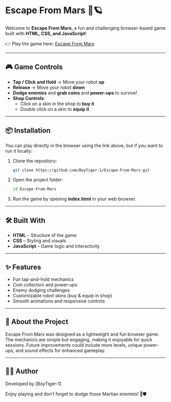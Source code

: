 # Escape From Mars 🚀🪐

Welcome to **Escape From Mars**, a fun and challenging browser-based game built with **HTML, CSS, and JavaScript**!

👉 Play the game here: [Escape From Mars](https://boytiger-1.github.io/Escape-From-Mars/)

---

## 🎮 Game Controls
- **Tap / Click and Hold** → Move your robot **up**
- **Release** → Move your robot **down**
- **Dodge enemies** and **grab coins** and **power-ups** to survive!
- **Shop Controls**:
  - Click on a skin in the shop to **buy it**
  - Double click on a skin to **equip it**

---

## 📦 Installation
You can play directly in the browser using the link above, but if you want to run it locally:

1. Clone the repository:
   ```bash
   git clone https://github.com/BoyTiger-1/Escape-From-Mars.git
   ```

2. Open the project folder:
   ```bash
   cd Escape-From-Mars
   ```

3. Run the game by opening **index.html** in your web browser.


---

## 🛠️ Built With
- **HTML** – Structure of the game
- **CSS** – Styling and visuals
- **JavaScript** – Game logic and interactivity

---

## ✨ Features
- Fun tap-and-hold mechanics
- Coin collection and power-ups
- Enemy dodging challenges
- Customizable robot skins (buy & equip in shop)
- Smooth animations and responsive controls

---

## 📌 About the Project
Escape From Mars was designed as a lightweight and fun browser game. The mechanics are simple but engaging, making it enjoyable for quick sessions. Future improvements could include more levels, unique power-ups, and sound effects for enhanced gameplay.

---

## 👨‍💻 Author
Developed by [BoyTiger-1]

Enjoy playing and don’t forget to dodge those Martian enemies! 🚀🛡️
